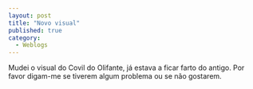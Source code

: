 ```yaml
---
layout: post
title: "Novo visual"
published: true
category:
  - Weblogs
---
```


Mudei o visual do Covil do Olifante, já estava a ficar farto do antigo.
Por favor digam-me se tiverem algum problema ou se não gostarem.
